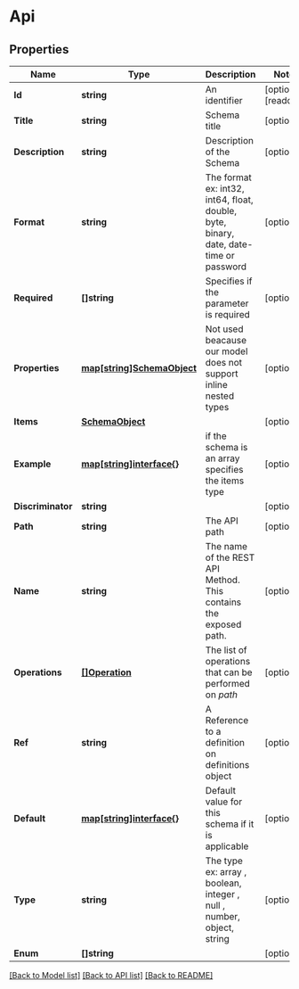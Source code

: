 # Api

## Properties

Name | Type | Description | Notes
------------ | ------------- | ------------- | -------------
**Id** | **string** | An identifier | [optional] [readonly] 
**Title** | **string** | Schema title | [optional] 
**Description** | **string** | Description of the Schema | [optional] 
**Format** | **string** | The format ex: int32, int64, float, double, byte, binary, date, date-time or password | [optional] 
**Required** | **[]string** | Specifies if the parameter is required | [optional] 
**Properties** | [**map[string]SchemaObject**](SchemaObject.md) | Not used beacause our model does not support inline nested types | [optional] 
**Items** | [**SchemaObject**](SchemaObject.md) |  | [optional] 
**Example** | [**map[string]interface{}**](.md) | if the schema is an array specifies the items type | [optional] 
**Discriminator** | **string** |  | [optional] 
**Path** | **string** | The API path | [optional] 
**Name** | **string** | The name of the REST API Method. This contains the exposed path. | [optional] 
**Operations** | [**[]Operation**](Operation.md) | The list of operations that can be performed on *path* | [optional] 
**Ref** | **string** | A Reference to a definition on definitions object | [optional] 
**Default** | [**map[string]interface{}**](.md) | Default value for this schema if it is applicable | [optional] 
**Type** | **string** | The type ex: array , boolean, integer , null , number, object, string | [optional] 
**Enum** | **[]string** |  | [optional] 

[[Back to Model list]](../README.md#documentation-for-models) [[Back to API list]](../README.md#documentation-for-api-endpoints) [[Back to README]](../README.md)



